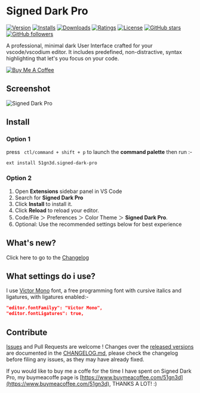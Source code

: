 # Signed Dark Pro

[![Version](https://vsmarketplacebadge.apphb.com/version/51gn3d.signed-dark-pro.svg?label=Visual%20Studio%20Marketplace&colorB=0040FF)](https://marketplace.visualstudio.com/items?itemName=51gn3d.signed-dark-pro) [![Installs](https://vsmarketplacebadge.apphb.com/installs/51gn3d.signed-dark-pro.svg?label=Installs&colorB=0040FF)](https://marketplace.visualstudio.com/items?itemName=51gn3d.signed-dark-pro) [![Downloads](https://vsmarketplacebadge.apphb.com/downloads/51gn3d.signed-dark-pro.svg?label=Downloads&colorB=0040FF)](https://marketplace.visualstudio.com/items?itemName=51gn3d.signed-dark-pro) [![Ratings](https://img.shields.io/vscode-marketplace/r/51gn3d.signed-dark-pro.svg?label=Ratings&colorB=0040FF)](https://marketplace.visualstudio.com/items?itemName=51gn3d.signed-dark-pro#review-details) [![License](https://img.shields.io/badge/License-MIT-gray.svg?colorB=0040FF)](https://github.com/51gn3d/vscode-signed-dark-pro/blob/master/LICENSE.md) [![GitHub stars](https://img.shields.io/github/stars/51gn3d/vscode-signed-dark-pro.svg?style=social&label=Stars)](https://github.com/51gn3d/vscode-signed-dark-pro/stargazers) [![GitHub followers](https://img.shields.io/github/followers/51gn3d.svg?style=social&label=Follow)](https://github.com/51gn3d?tab=followers)

A professional, minimal dark User Interface crafted for your vscode/vscodium editor. It includes predefined, non-distractive, syntax highlighting that let's you focus on your code.

<a href="https://www.buymeacoffee.com/51gn3d" target="_blank"><img src="https://www.buymeacoffee.com/assets/img/custom_images/black_img.png" alt="Buy Me A Coffee" style="height: auto !important;width: auto !important;" ></a>

## Screenshot

![Signed Dark Pro](https://raw.githubusercontent.com/51gn3d/vscode-signed-dark-pro/master/images/signed-dark-pro.png)

## Install

### Option 1

press ` ctl/command + shift + p` to launch the __command palette__ then run :-

```ShellSession
ext install 51gn3d.signed-dark-pro
```

### Option 2

1. Open **Extensions** sidebar panel in VS Code
2. Search for **Signed Dark Pro**
3. Click **Install** to install it.
4. Click **Reload** to reload your editor.
5. Code/File ＞ Preferences ＞ Color Theme ＞ **Signed Dark Pro**.
6. Optional: Use the recommended settings below for best experience

## What's new?

Click here to go to the [Changelog](https://github.com/51gn3d/vscode-signed-dark-pro/blob/master/CHANGELOG.md)

## What settings do i use?

I use [Victor Mono](https://rubjo.github.io/victor-mono/) font, a free programming font with cursive italics and ligatures, with ligatures enabled:-

```json
"editor.fontFamilyy": "Victor Mono",
"editor.fontLigatures": true,
```

## Contribute

[Issues](https://github.com/51gn3d/vscode-signed-dark-pro/issues) and Pull Requests are welcome ! Changes over the [released versions](https://github.com/51gn3d/vscode-signed-dark-pro/releases) are documented in the [CHANGELOG.md](https://github.com/51gn3d/vscode-signed-dark-pro/blob/master/CHANGELOG.md), please check the changelog before filing any issues, as they may have already fixed.

If you would like to buy me a coffe for the time I have spent on Signed Dark Pro, my buymeacoffe page is [https://www.buymeacoffee.com/51gn3d](https://www.buymeacoffee.com/51gn3d), THANKS A LOT! :)